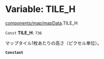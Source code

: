 # Variable: TILE\_H

[components/map/mapData](../modules/components_map_mapData.md).TILE_H

 `Const` **TILE\_H**: ``736``

マップタイル1枚あたりの高さ（ピクセル単位）。

**`Constant`**
